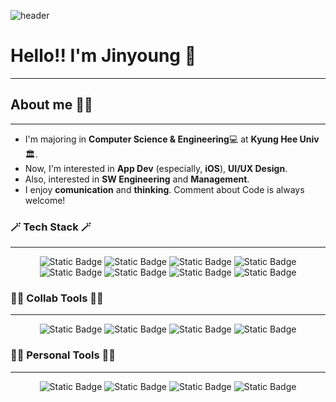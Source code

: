 ![header](https://capsule-render.vercel.app/api?type=venom&color=b0a0ff&height=300&section=header&text=Jinyoung%20Yang&fontSize=60&fontColor=ffffff&desc=Software%20Developer&descAlign=62&descAlignY=64&descSize=22)
# Hello!! I'm Jinyoung 👋
***
## About me 🙋‍♂️
***
- I'm majoring in **Computer Science & Engineering**💻 at **Kyung Hee Univ**🏛️.
- Now, I'm interested in **App Dev** (especially, **iOS**), **UI/UX Design**.
- Also, interested in **SW Engineering** and **Management**.
- I enjoy **comunication** and **thinking**. Comment about Code is always welcome!

### 🪄 Tech Stack 🪄
***
<p align=center><img src="https://img.shields.io/badge/Swift-%23F05138?style=for-the-badge&amp;logo=Swift&amp;logoColor=white" alt="Static Badge"> <img src="https://img.shields.io/badge/C%2B%2B-%2300599C?style=for-the-badge&amp;logo=C%2B%2B&amp;logoColor=white" alt="Static Badge"> <img src="https://img.shields.io/badge/python-%233776AB?style=for-the-badge&amp;logo=Python&amp;logoColor=white" alt="Static Badge"> <img src="https://img.shields.io/badge/java-%23437291?style=for-the-badge&amp;logo=OpenJDK&amp;logoColor=white" alt="Static Badge"> <br>
<img src="https://img.shields.io/badge/SwiftUI-black?style=for-the-badge&amp;logo=Swift&amp;logoColor=%23005cfd" alt="Static Badge"> <img src="https://img.shields.io/badge/UIKIT-%232396F3?style=for-the-badge&amp;logo=uikit&amp;logoColor=white" alt="Static Badge"> <img src="https://img.shields.io/badge/unreal_engine-%230E1128?style=for-the-badge&amp;logo=unrealengine&amp;logoColor=white" alt="Static Badge"> <img src="https://img.shields.io/badge/spring_boot-%236DB33F?style=for-the-badge&amp;logo=springboot&amp;logoColor=white" alt="Static Badge"></p>

### 🧑‍💻 Collab Tools 🧑‍💻
***
<p align=center><img src="https://img.shields.io/badge/git-%23F05032?style=for-the-badge&amp;logo=git&amp;logoColor=white" alt="Static Badge"> <img src="https://img.shields.io/badge/markdown-%23000000?style=for-the-badge&amp;logo=markdown&amp;logoColor=white" alt="Static Badge"> <img src="https://img.shields.io/badge/notion-%23000000?style=for-the-badge&amp;logo=notion&amp;logoColor=white" alt="Static Badge"> <img src="https://img.shields.io/badge/slack-%234A154B?style=for-the-badge&amp;logo=slack&amp;logoColor=white" alt="Static Badge"></p>

### 🙆‍♂️ Personal Tools 🙆‍♂️
***
<p align=center><img src="https://img.shields.io/badge/xcode-%23147EFB?style=for-the-badge&amp;logo=xcode&amp;logoColor=white" alt="Static Badge"> <img src="https://img.shields.io/badge/visual_studio_code-%23007ACC?style=for-the-badge&amp;logo=visualstudiocode&amp;logoColor=white" alt="Static Badge"> <img src="https://img.shields.io/badge/intellij_idea-%23000000?style=for-the-badge&amp;logo=intellijidea&amp;logoColor=white" alt="Static Badge"> <img src="https://img.shields.io/badge/obsidian-%237C3AED?style=for-the-badge&amp;logo=obsidian&amp;logoColor=white" alt="Static Badge"></p>
